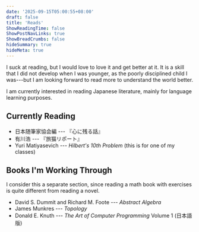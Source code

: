 ```yaml
---
date: '2025-09-15T05:00:55+08:00'
draft: false
title: 'Reads'
ShowReadingTime: false
ShowPostNavLinks: true
ShowBreadCrumbs: false
hideSummary: true
hideMeta: true
---
```

I suck at reading, but I would love to love it and get better at it.
It is a skill that I did not develop when I was younger, as the poorly disciplined child I was---but I am looking forward to read more to understand the world better.

I am currently interested in reading Japanese literature, mainly for language learning purposes.

## Currently Reading
- 日本随筆家協会編 --- 『心に残る話』
- 有川浩 --- 『旅猫リポート』
- Yuri Matiyasevich --- *Hilbert's 10th Problem* (this is for one of my classes)

## Books I'm Working Through
I consider this a separate section, since reading a math book with exercises is quite different from reading a novel.
- David S. Dummit and Richard M. Foote --- *Abstract Algebra*
- James Munkres --- *Topology*
- Donald E. Knuth --- *The Art of Computer Programming* Volume 1 (日本語版)
